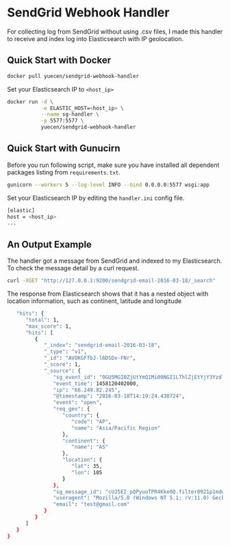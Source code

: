 # SendGrid Webhook Handler

For collecting log from SendGrid without using .csv files, I made this handler to receive and index log into 
Elasticsearch with IP geolocation. 

## Quick Start with Docker

```bash
docker pull yuecen/sendgrid-webhook-handler
```

Set your Elasticsearch IP to ```<host_ip>```

```bash
docker run -d \
           -e ELASTIC_HOST=<host_ip> \
           --name sg-handler \
           -p 5577:5577 \
           yuecen/sendgrid-webhook-handler
```

## Quick Start with Gunucirn

Before you run following script, make sure you have installed all dependent packages listing from ```requirements.txt```.

```bash
gunicorn --workers 5 --log-level INFO --bind 0.0.0.0:5577 wsgi:app
```

Set your Elasticsearch IP by editing the ```handler.ini``` config file.

```bash
[elastic]
host = <host_ip>
...
```

## An Output Example

The handler got a message from SendGrid and indexed to my Elasticsearch. To check the message detail by a curl request.

```bash
curl -XGET "http://127.0.0.1:9200/sendgrid-email-2016-03-18/_search"
```

The response from Elasticsearch shows that it has a nested object with location information, such as continent, latitude 
and longitude

```bash
   "hits": {
      "total": 1,
      "max_score": 1,
      "hits": [
         {
            "_index": "sendgrid-email-2016-03-18",
            "_type": "v1",
            "_id": "AVOKGFfbJ-l6DSDx-FNr",
            "_score": 1,
            "_source": {
               "sg_event_id": "OGU5MGI0ZjUtYmQ1Mi00NGI1LThlZjEtYjY3YzdlMDY4Yjg1",
               "event_time": 1458120402000,
               "ip": "66.249.82.245",
               "@timestamp": "2016-03-18T14:19:24.438724",
               "event": "open",
               "req_geo": {
                  "country": {
                     "code": "AP",
                     "name": "Asia/Pacific Region"
                  },
                  "continent": {
                     "name": "AS"
                  },
                  "location": {
                     "lat": 35,
                     "lon": 105
                  }
               },
               "sg_message_id": "cUJ5EI_pQPyuoTPR4Kke0Q.filter0921p1mdw1.4165.56E9265B32.0",
               "useragent": "Mozilla/5.0 (Windows NT 5.1; rv:11.0) Gecko Firefox/11.0 (via ggpht.com GoogleImageProxy)",
               "email": "test@gmail.com"
            }
         }
      ]
   }
}
```